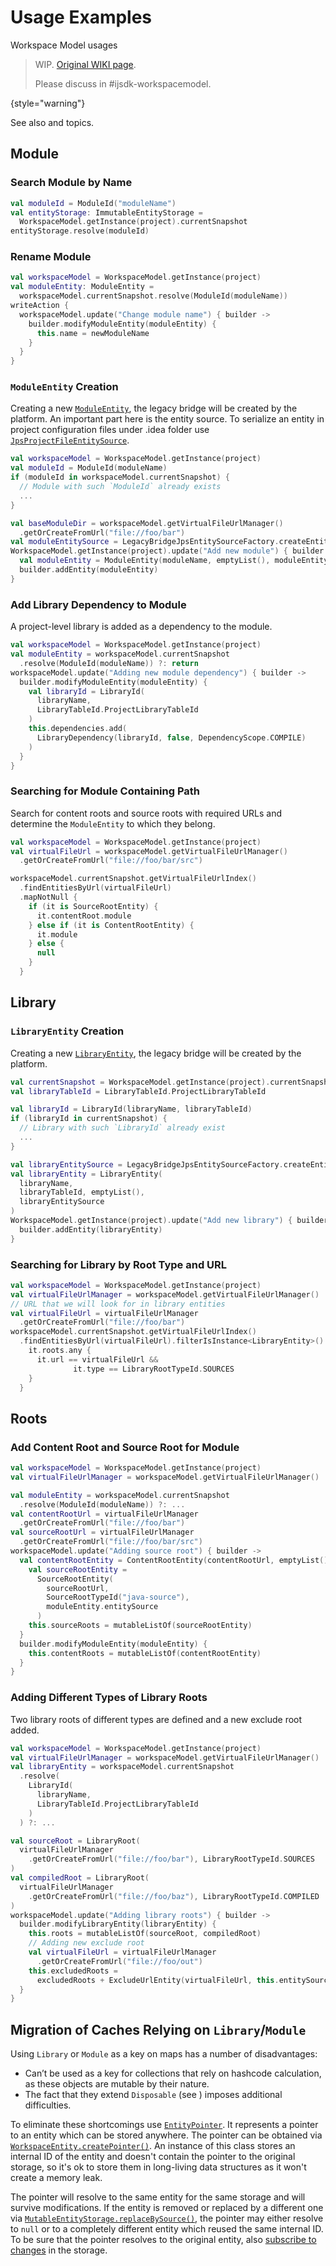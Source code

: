 <!-- Copyright 2000-2024 JetBrains s.r.o. and contributors. Use of this source code is governed by the Apache 2.0 license. -->

# Usage Examples

<primary-label ref="2024.2"/>

<link-summary>Workspace Model usages</link-summary>

> WIP. [Original WIKI page](https://youtrack.jetbrains.com/articles/IJPL-A-516/Usages-Examples).
>
> Please discuss in #ijsdk-workspacemodel.
>
{style="warning"}

See also [](workspace_model_entity_mutation.md) and [](workspace_model_entity_read.md) topics.

## Module

### Search Module by Name

```kotlin
val moduleId = ModuleId("moduleName")
val entityStorage: ImmutableEntityStorage =
  WorkspaceModel.getInstance(project).currentSnapshot
entityStorage.resolve(moduleId)
```

### Rename Module

```kotlin
val workspaceModel = WorkspaceModel.getInstance(project)
val moduleEntity: ModuleEntity =
  workspaceModel.currentSnapshot.resolve(ModuleId(moduleName))
writeAction {
  workspaceModel.update("Change module name") { builder ->
    builder.modifyModuleEntity(moduleEntity) {
      this.name = newModuleName
    }
  }
}
```

### `ModuleEntity` Creation

Creating a new
[`ModuleEntity`](%gh-ic%/platform/workspace/jps/src/com/intellij/platform/workspace/jps/entities/module.kt),
the legacy bridge will be created by the platform.
An important part here is the entity source.
To serialize an entity in project configuration files under <path>.idea</path> folder use
[`JpsProjectFileEntitySource`](%gh-ic%/platform/workspace/jps/src/com/intellij/platform/workspace/jps/jpsEntitySources.kt).

```kotlin
val workspaceModel = WorkspaceModel.getInstance(project)
val moduleId = ModuleId(moduleName)
if (moduleId in workspaceModel.currentSnapshot) {
  // Module with such `ModuleId` already exists
  ...
}

val baseModuleDir = workspaceModel.getVirtualFileUrlManager()
  .getOrCreateFromUrl("file://foo/bar")
val moduleEntitySource = LegacyBridgeJpsEntitySourceFactory.createEntitySourceForModule(project, baseModuleDir, null)
WorkspaceModel.getInstance(project).update("Add new module") { builder ->
  val moduleEntity = ModuleEntity(moduleName, emptyList(), moduleEntitySource)
  builder.addEntity(moduleEntity)
}
```

### Add Library Dependency to Module

A project-level library is added as a dependency to the module.

```kotlin
val workspaceModel = WorkspaceModel.getInstance(project)
val moduleEntity = workspaceModel.currentSnapshot
  .resolve(ModuleId(moduleName)) ?: return
workspaceModel.update("Adding new module dependency") { builder ->
  builder.modifyModuleEntity(moduleEntity) {
    val libraryId = LibraryId(
      libraryName,
      LibraryTableId.ProjectLibraryTableId
    )
    this.dependencies.add(
      LibraryDependency(libraryId, false, DependencyScope.COMPILE)
    )
  }
}
```

### Searching for Module Containing Path

Search for content roots and source roots with required URLs and determine the `ModuleEntity` to which they belong.

```kotlin
val workspaceModel = WorkspaceModel.getInstance(project)
val virtualFileUrl = workspaceModel.getVirtualFileUrlManager()
  .getOrCreateFromUrl("file://foo/bar/src")

workspaceModel.currentSnapshot.getVirtualFileUrlIndex()
  .findEntitiesByUrl(virtualFileUrl)
  .mapNotNull {
    if (it is SourceRootEntity) {
      it.contentRoot.module
    } else if (it is ContentRootEntity) {
      it.module
    } else {
      null
    }
  }
```

## Library

### `LibraryEntity` Creation

Creating a new
[`LibraryEntity`](%gh-ic%/platform/workspace/jps/src/com/intellij/platform/workspace/jps/entities/dependencies.kt),
the legacy bridge will be created by the platform.

```kotlin
val currentSnapshot = WorkspaceModel.getInstance(project).currentSnapshot
val libraryTableId = LibraryTableId.ProjectLibraryTableId

val libraryId = LibraryId(libraryName, libraryTableId)
if (libraryId in currentSnapshot) {
  // Library with such `LibraryId` already exist
  ...
}

val libraryEntitySource = LegacyBridgeJpsEntitySourceFactory.createEntitySourceForProjectLibrary(project, null)
val libraryEntity = LibraryEntity(
  libraryName,
  libraryTableId, emptyList(),
  libraryEntitySource
)
WorkspaceModel.getInstance(project).update("Add new library") { builder ->
  builder.addEntity(libraryEntity)
}
```

### Searching for Library by Root Type and URL

```kotlin
val workspaceModel = WorkspaceModel.getInstance(project)
val virtualFileUrlManager = workspaceModel.getVirtualFileUrlManager()
// URL that we will look for in library entities
val virtualFileUrl = virtualFileUrlManager
  .getOrCreateFromUrl("file://foo/bar")
workspaceModel.currentSnapshot.getVirtualFileUrlIndex()
  .findEntitiesByUrl(virtualFileUrl).filterIsInstance<LibraryEntity>().filter {
    it.roots.any {
      it.url == virtualFileUrl &&
              it.type == LibraryRootTypeId.SOURCES
    }
  }
```

## Roots

### Add Content Root and Source Root for Module

```kotlin
val workspaceModel = WorkspaceModel.getInstance(project)
val virtualFileUrlManager = workspaceModel.getVirtualFileUrlManager()

val moduleEntity = workspaceModel.currentSnapshot
  .resolve(ModuleId(moduleName)) ?: ...
val contentRootUrl = virtualFileUrlManager
  .getOrCreateFromUrl("file://foo/bar")
val sourceRootUrl = virtualFileUrlManager
  .getOrCreateFromUrl("file://foo/bar/src")
workspaceModel.update("Adding source root") { builder ->
  val contentRootEntity = ContentRootEntity(contentRootUrl, emptyList(), moduleEntity.entitySource) {
    val sourceRootEntity =
      SourceRootEntity(
        sourceRootUrl,
        SourceRootTypeId("java-source"),
        moduleEntity.entitySource
      )
    this.sourceRoots = mutableListOf(sourceRootEntity)
  }
  builder.modifyModuleEntity(moduleEntity) {
    this.contentRoots = mutableListOf(contentRootEntity)
  }
}
```

### Adding Different Types of Library Roots

Two library roots of different types are defined and a new exclude root added.

```kotlin
val workspaceModel = WorkspaceModel.getInstance(project)
val virtualFileUrlManager = workspaceModel.getVirtualFileUrlManager()
val libraryEntity = workspaceModel.currentSnapshot
  .resolve(
    LibraryId(
      libraryName,
      LibraryTableId.ProjectLibraryTableId
    )
  ) ?: ...

val sourceRoot = LibraryRoot(
  virtualFileUrlManager
    .getOrCreateFromUrl("file://foo/bar"), LibraryRootTypeId.SOURCES
)
val compiledRoot = LibraryRoot(
  virtualFileUrlManager
    .getOrCreateFromUrl("file://foo/baz"), LibraryRootTypeId.COMPILED
)
workspaceModel.update("Adding library roots") { builder ->
  builder.modifyLibraryEntity(libraryEntity) {
    this.roots = mutableListOf(sourceRoot, compiledRoot)
    // Adding new exclude root
    val virtualFileUrl = virtualFileUrlManager
      .getOrCreateFromUrl("file://foo/out")
    this.excludedRoots =
      excludedRoots + ExcludeUrlEntity(virtualFileUrl, this.entitySource)
  }
}
```

## Migration of Caches Relying on `Library`/`Module`

Using `Library` or `Module` as a key on maps has a number of disadvantages:

- Can’t be used as a key for collections that rely on hashcode calculation, as these objects are mutable by their nature.
- The fact that they extend `Disposable` (see [](disposers.md)) imposes additional difficulties.

To eliminate these shortcomings use
[`EntityPointer`](%gh-ic%/platform/workspace/storage/src/com/intellij/platform/workspace/storage/EntityPointer.kt).
It represents a pointer to an entity which can be stored anywhere.
The pointer can be obtained via
[`WorkspaceEntity.createPointer()`](%gh-ic%/platform/workspace/storage/src/com/intellij/platform/workspace/storage/WorkspaceEntity.kt).
An instance of this class stores an internal ID of the entity and doesn't contain the pointer to the original storage, so it's ok to
store them in long-living data structures as it won't create a memory leak.

The pointer will resolve to the same entity for the same storage and will survive modifications.
If the entity is removed or replaced by a different one via
[`MutableEntityStorage.replaceBySource()`](%gh-ic%/platform/workspace/storage/src/com/intellij/platform/workspace/storage/MutableEntityStorage.kt),
the pointer may either resolve to `null` or to a completely different entity which reused the same internal ID.
To be sure that the pointer resolves to the original entity, also [subscribe to changes](workspace_model_event_listening.md) in the storage.

